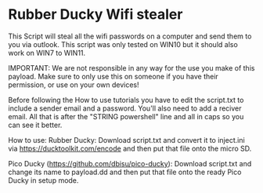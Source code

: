 # Rubber Ducky Wifi stealer
 This Script will steal all the wifi passwords on a computer and send them to you via outlook. This script was only tested on WIN10 but it should also work on WIN7 to WIN11.

IMPORTANT: We are not responsible in any way for the use you make of this payload. Make sure to only use this on someone if you have their permission, or use on your own devices!

Before following the How to use tutorials you have to edit the script.txt to include a sender email and a password. You'll also need to add a reciver email. All that is after the "STRING powershell" line and all in caps so you can see it better.

How to use:
Rubber Ducky: Download script.txt and convert it to inject.ini via https://ducktoolkit.com/encode and then put that file onto the micro SD.

Pico Ducky (https://github.com/dbisu/pico-ducky): Download script.txt and change its name to payload.dd and then put that file onto the ready Pico Ducky in setup mode.
